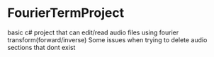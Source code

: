 # FourierTermProject
basic c# project that can edit/read audio files using fourier transform(forward/inverse)
Some issues when trying to delete audio sections that dont exist
